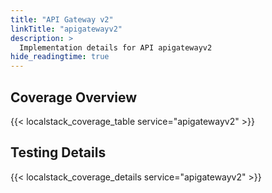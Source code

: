```yaml
---
title: "API Gateway v2"
linkTitle: "apigatewayv2"
description: >
  Implementation details for API apigatewayv2
hide_readingtime: true
---
```


## Coverage Overview

{{< localstack_coverage_table service="apigatewayv2" >}}

## Testing Details

{{< localstack_coverage_details service="apigatewayv2" >}}
